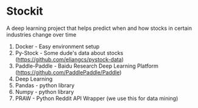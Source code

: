 # Stockit
A deep learning project that helps predict when and how stocks in certain industries change over time

1. Docker - Easy environment setup
2. Py-Stock - Some dude's data about stocks (https://github.com/eliangcs/pystock-data)
3. Paddle-Paddle - Baidu Research Deep Learning Platform (https://github.com/PaddlePaddle/Paddle)
4. Deep Learning
5. Pandas - python library
6. Numpy - python library 
7. PRAW - Python Reddit API Wrapper (we use this for data mining)
